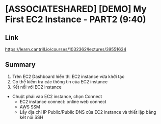 # [ASSOCIATESHARED] [DEMO] My First EC2 Instance - PART2 (9:40)

## Link

https://learn.cantrill.io/courses/1032362/lectures/39551634

## Summary

1. Trên EC2 Dashboard hiển thị EC2 instance vừa khởi tạo
2. Có thể kiểm tra các thông tin của EC2 instance
3. Kết nối với EC2 instance

- Chuột phải vào EC2 instance, chọn Connect
  - EC2 instance connect: online web connect
  - AWS SSM
  - Lấy địa chỉ IP Public/Public DNS của EC2 instance và thiết lập bằng kết nối SSH
